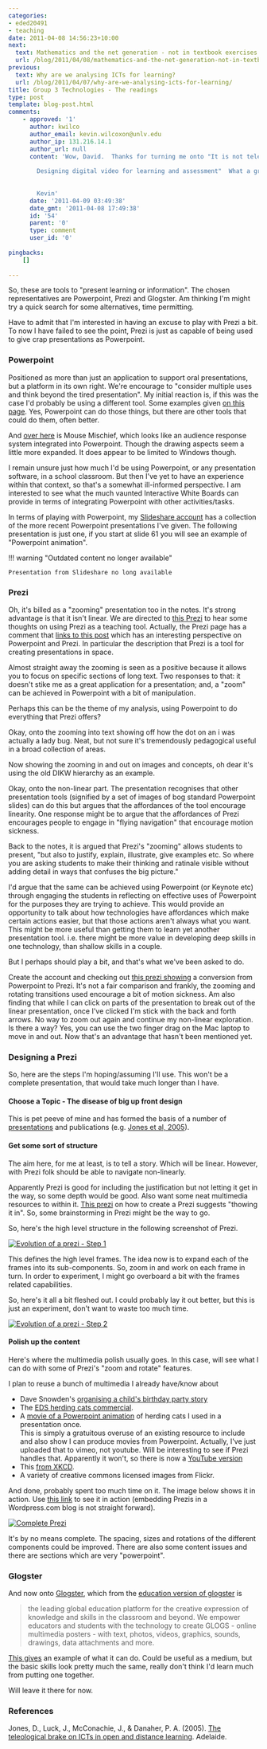 ```yaml
---
categories:
- eded20491
- teaching
date: 2011-04-08 14:56:23+10:00
next:
  text: Mathematics and the net generation - not in textbook exercises
  url: /blog/2011/04/08/mathematics-and-the-net-generation-not-in-textbook-exercises/
previous:
  text: Why are we analysing ICTs for learning?
  url: /blog/2011/04/07/why-are-we-analysing-icts-for-learning/
title: Group 3 Technologies - The readings
type: post
template: blog-post.html
comments:
    - approved: '1'
      author: kwilco
      author_email: kevin.wilcoxon@unlv.edu
      author_ip: 131.216.14.1
      author_url: null
      content: 'Wow, David.  Thanks for turning me onto "It is not television anymore:
    
        Designing digital video for learning and assessment"  What a great tool!
    
    
        Kevin'
      date: '2011-04-09 03:49:38'
      date_gmt: '2011-04-08 17:49:38'
      id: '54'
      parent: '0'
      type: comment
      user_id: '0'
    
pingbacks:
    []
    
---
```

So, these are tools to "present learning or information". The chosen representatives are Powerpoint, Prezi and Glogster. Am thinking I'm might try a quick search for some alternatives, time permitting.

Have to admit that I'm interested in having an excuse to play with Prezi a bit. To now I have failed to see the point, Prezi is just as capable of being used to give crap presentations as Powerpoint.

### Powerpoint

Positioned as more than just an application to support oral presentations, but a platform in its own right. We're encourage to "consider multiple uses and think beyond the tired presentation". My initial reaction is, if this was the case I'd probably be using a different tool. Some examples given [on this page](http://www.online.tusc.k12.al.us/tutorials/pptclass/pptclass.htm). Yes, Powerpoint can do those things, but there are other tools that could do them, often better.

And [over here](http://www.microsoft.com/multipoint/mouse-mischief/en-us/default.aspx) is Mouse Mischief, which looks like an audience response system integrated into Powerpoint. Though the drawing aspects seem a little more expanded. It does appear to be limited to Windows though.

I remain unsure just how much I'd be using Powerpoint, or any presentation software, in a school classroom. But then I've yet to have an experience within that context, so that's a somewhat ill-informed perspective. I am interested to see what the much vaunted Interactive White Boards can provide in terms of integrating Powerpoint with other activities/tasks.

In terms of playing with Powerpoint, my [Slideshare account](http://www.slideshare.net/davidj/herding-cats-and-losing-weighthow-to-improve-learning-and-teaching) has a collection of the more recent Powerpoint presentations I've given. The following presentation is just one, if you start at slide 61 you will see an example of "Powerpoint animation".


!!! warning "Outdated content no longer available"

    Presentation from Slideshare no long available


### Prezi

Oh, it's billed as a "zooming" presentation too in the notes. It's strong advantage is that it isn't linear. We are directed to [this Prezi](http://prezi.com/rfsnedhqmhqa/thoughts-on-using-prezi-as-a-teaching-tool/) to hear some thoughts on using Prezi as a teaching tool. Actually, the Prezi page has a comment that [links to this post](http://digitalmigrant.blogspot.com/2009/11/prezi-powerpoint-multimodality-and.html) which has an interesting perspective on Powerpoint and Prezi. In particular the description that Prezi is a tool for creating presentations in space.

Almost straight away the zooming is seen as a positive because it allows you to focus on specific sections of long text. Two responses to that: it doesn't stike me as a great application for a presentation; and, a "zoom" can be achieved in Powerpoint with a bit of manipulation.

Perhaps this can be the theme of my analysis, using Powerpoint to do everything that Prezi offers?

Okay, onto the zooming into text showing off how the dot on an i was actually a lady bug. Neat, but not sure it's tremendously pedagogical useful in a broad collection of areas.

Now showing the zooming in and out on images and concepts, oh dear it's using the old DIKW hierarchy as an example.

Okay, onto the non-linear part. The presentation recognises that other presentation tools (signified by a set of images of bog standard Powerpoint slides) can do this but argues that the affordances of the tool encourage linearity. One response might be to argue that the affordances of Prezi encourages people to engage in "flying navigation" that encourage motion sickness.

Back to the notes, it is argued that Prezi's "zooming" allows students to present, "but also to justify, explain, illustrate, give examples etc. So where you are asking students to make their thinking and ratinale visible without adding detail in ways that confuses the big picture."

I'd argue that the same can be achieved using Powerpoint (or Keynote etc) through engaging the students in reflecting on effective uses of Powerpoint for the purposes they are trying to achieve. This would provide an opportunity to talk about how technologies have affordances which make certain actions easier, but that those actions aren't always what you want. This might be more useful than getting them to learn yet another presentation tool. i.e. there might be more value in developing deep skills in one technology, than shallow skills in a couple.

But I perhaps should play a bit, and that's what we've been asked to do.

Create the account and checking out [this prezi showing](http://prezi.com/4jrranugjj6p/turn-a-powerpoint-to-prezi-prometisdesigncom/) a conversion from Powerpoint to Prezi. It's not a fair comparison and frankly, the zooming and rotating transitions used encourage a bit of motion sickness. Am also finding that while I can click on parts of the presentation to break out of the linear presentation, once I've clicked I'm stick with the back and forth arrows. No way to zoom out again and continue my non-linear exploration. Is there a way? Yes, you can use the two finger drag on the Mac laptop to move in and out. Now that's an advantage that hasn't been mentioned yet.

### Designing a Prezi

So, here are the steps I'm hoping/assuming I'll use. This won't be a complete presentation, that would take much longer than I have.

#### Choose a Topic - The disease of big up front design

This is pet peeve of mine and has formed the basis of a number of [presentations](http://www.slideshare.net/davidj/its-the-process-stupid) and publications (e.g. [Jones et al, 2005](/blog/publications/the-teleological-brake-on-icts-in-open-and-distance-learning/)).

#### Get some sort of structure

The aim here, for me at least, is to tell a story. Which will be linear. However, with Prezi folk should be able to navigate non-linearly.

Apparently Prezi is good for including the justification but not letting it get in the way, so some depth would be good. Also want some neat multimedia resources to within it. [This prezi](http://prezi.com/recyyolzxm3e/how-to-create-a-great-prezi/) on how to create a Prezi suggests "thowing it in". So, some brainstorming in Prezi might be the way to go.

So, here's the high level structure in the following screenshot of Prezi.

[![Evolution of a prezi - Step 1](images/5598844253_0ccd0cf241_m.jpg)](http://www.flickr.com/photos/david_jones/5598844253/ "Evolution of a prezi - Step 1 by David T Jones, on Flickr")

This defines the high level frames. The idea now is to expand each of the frames into its sub-components. So, zoom in and work on each frame in turn. In order to experiment, I might go overboard a bit with the frames related capabilities.

So, here's it all a bit fleshed out. I could probably lay it out better, but this is just an experiment, don't want to waste too much time.

[![Evolution of a prezi - Step 2](images/5598844361_a6a65bac85_m.jpg)](http://www.flickr.com/photos/david_jones/5598844361/ "Evolution of a prezi - Step 2 by David T Jones, on Flickr")

#### Polish up the content

Here's where the multimedia polish usually goes. In this case, will see what I can do with some of Prezi's "zoom and rotate" features.

I plan to reuse a bunch of multimedia I already have/know about

- Dave Snowden's [organising a child's birthday party story](http://www.youtube.com/watch?v=Miwb92eZaJg)
- The [EDS herding cats commercial](http://www.youtube.com/watch?v=Pk7yqlTMvp8).
- A [movie of a Powerpoint animation](http://vimeo.com/22105742) of herding cats I used in a presentation once.  
    This is simply a gratuitous overuse of an existing resource to include and also show I can produce movies from Powerpoint. Actually, I've just uploaded that to vimeo, not youtube. Will be interesting to see if Prezi handles that. Apparently it won't, so there is now a [YouTube version](http://www.youtube.com/watch?v=ZhJENpTgB1M)
- This [from XKCD](http://xkcd.com/613/).
- A variety of creative commons licensed images from Flickr.

And done, probably spent too much time on it. The image below shows it in action. Use [this link](http://prezi.com/d8abiwl_0sw_/the-disease-of-big-up-front-design/) to see it in action (embedding Prezis in a Wordpress.com blog is not straight forward).

[![Complete Prezi](images/5599285497_542888dea0_m.jpg)](http://www.flickr.com/photos/david_jones/5599285497/ "Complete Prezi by David T Jones, on Flickr")

It's by no means complete. The spacing, sizes and rotations of the different components could be improved. There are also some content issues and there are sections which are very "powerpoint".

### Glogster

And now onto [Glogster](http://www.glogster.com/), which from the [education version of glogster](http://edu.glogster.com/what-is-glogster-edu/) is

> the leading global education platform for the creative expression of knowledge and skills in the classroom and beyond. We empower educators and students with the technology to create GLOGS - online multimedia posters - with text, photos, videos, graphics, sounds, drawings, data attachments and more.

[This gives](http://g00nsta.edu.glogster.com/-the-wonderful-wizard-of-oz-by-the-goon/) an example of what it can do. Could be useful as a medium, but the basic skills look pretty much the same, really don't think I'd learn much from putting one together.

Will leave it there for now.

### References

Jones, D., Luck, J., McConachie, J., & Danaher, P. A. (2005). [The teleological brake on ICTs in open and distance learning](/blog/publications/the-teleological-brake-on-icts-in-open-and-distance-learning/). Adelaide.